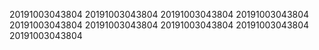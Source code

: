 20191003043804
20191003043804
20191003043804
20191003043804
20191003043804
20191003043804
20191003043804
20191003043804
20191003043804
